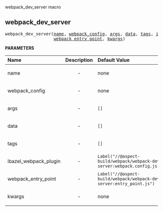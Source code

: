 <!-- Generated with Stardoc: http://skydoc.bazel.build -->

webpack_dev_server macro

<a id="#webpack_dev_server"></a>

## webpack_dev_server

<pre>
webpack_dev_server(<a href="#webpack_dev_server-name">name</a>, <a href="#webpack_dev_server-webpack_config">webpack_config</a>, <a href="#webpack_dev_server-args">args</a>, <a href="#webpack_dev_server-data">data</a>, <a href="#webpack_dev_server-tags">tags</a>, <a href="#webpack_dev_server-ibazel_webpack_plugin">ibazel_webpack_plugin</a>,
                   <a href="#webpack_dev_server-webpack_entry_point">webpack_entry_point</a>, <a href="#webpack_dev_server-kwargs">kwargs</a>)
</pre>



**PARAMETERS**


| Name  | Description | Default Value |
| :------------- | :------------- | :------------- |
| <a id="webpack_dev_server-name"></a>name |  <p align="center"> - </p>   |  none |
| <a id="webpack_dev_server-webpack_config"></a>webpack_config |  <p align="center"> - </p>   |  none |
| <a id="webpack_dev_server-args"></a>args |  <p align="center"> - </p>   |  <code>[]</code> |
| <a id="webpack_dev_server-data"></a>data |  <p align="center"> - </p>   |  <code>[]</code> |
| <a id="webpack_dev_server-tags"></a>tags |  <p align="center"> - </p>   |  <code>[]</code> |
| <a id="webpack_dev_server-ibazel_webpack_plugin"></a>ibazel_webpack_plugin |  <p align="center"> - </p>   |  <code>Label("//@aspect-build/webpack/webpack-dev-server:webpack.config.js")</code> |
| <a id="webpack_dev_server-webpack_entry_point"></a>webpack_entry_point |  <p align="center"> - </p>   |  <code>Label("//@aspect-build/webpack/webpack-dev-server:entry_point.js")</code> |
| <a id="webpack_dev_server-kwargs"></a>kwargs |  <p align="center"> - </p>   |  none |


